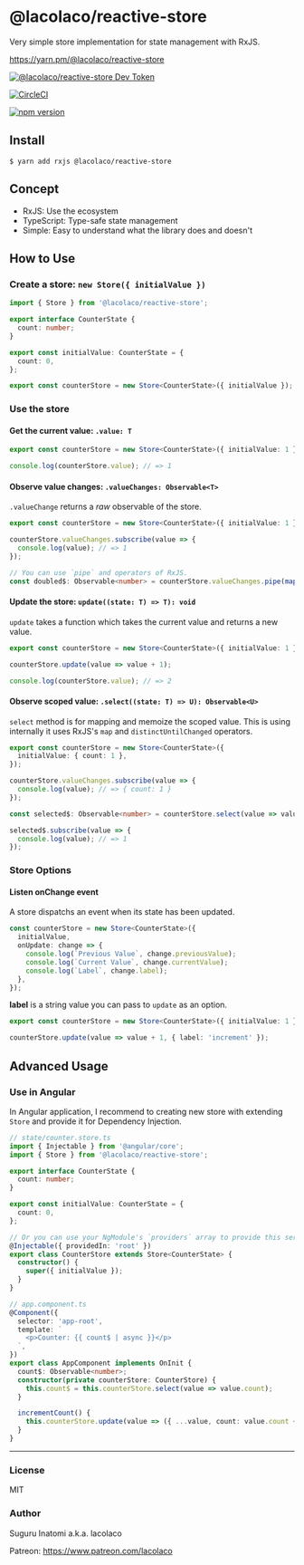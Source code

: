 # @lacolaco/reactive-store

Very simple store implementation for state management with RxJS.

https://yarn.pm/@lacolaco/reactive-store

[![@lacolaco/reactive-store Dev Token](https://badge.devtoken.rocks/@lacolaco/reactive-store)](https://devtoken.rocks/package/@lacolaco/reactive-store)

[![CircleCI](https://circleci.com/gh/lacolaco/reactive-store.svg?style=svg)](https://circleci.com/gh/lacolaco/reactive-store)

[![npm version](https://badge.fury.io/js/%40lacolaco%2Freactive-store.svg)](https://badge.fury.io/js/%40lacolaco%2Freactive-store)

## Install

```
$ yarn add rxjs @lacolaco/reactive-store
```

## Concept

- RxJS: Use the ecosystem
- TypeScript: Type-safe state management
- Simple: Easy to understand what the library does and doesn't

## How to Use

### Create a store: `new Store({ initialValue })`

```ts
import { Store } from '@lacolaco/reactive-store';

export interface CounterState {
  count: number;
}

export const initialValue: CounterState = {
  count: 0,
};

export const counterStore = new Store<CounterState>({ initialValue });
```

### Use the store

#### Get the current value: `.value: T`

```ts
export const counterStore = new Store<CounterState>({ initialValue: 1 });

console.log(counterStore.value); // => 1
```

#### Observe value changes: `.valueChanges: Observable<T>`

`.valueChange` returns a _raw_ observable of the store.

```ts
export const counterStore = new Store<CounterState>({ initialValue: 1 });

counterStore.valueChanges.subscribe(value => {
  console.log(value); // => 1
});

// You can use `pipe` and operators of RxJS.
const doubled$: Observable<number> = counterStore.valueChanges.pipe(map(value => value * 2));
```

#### Update the store: `update((state: T) => T): void`

`update` takes a function which takes the current value and returns a new value.

```ts
export const counterStore = new Store<CounterState>({ initialValue: 1 });

counterStore.update(value => value + 1);

console.log(counterStore.value); // => 2
```

#### Observe scoped value: `.select((state: T) => U): Observable<U>`

`select` method is for mapping and memoize the scoped value.
This is using internally it uses RxJS's `map` and `distinctUntilChanged` operators.

```ts
export const counterStore = new Store<CounterState>({
  initialValue: { count: 1 },
});

counterStore.valueChanges.subscribe(value => {
  console.log(value); // => { count: 1 }
});

const selected$: Observable<number> = counterStore.select(value => value.count);

selected$.subscribe(value => {
  console.log(value); // => 1
});
```

### Store Options

#### Listen onChange event

A store dispatchs an event when its state has been updated.

```ts
const counterStore = new Store<CounterState>({
  initialValue,
  onUpdate: change => {
    console.log(`Previous Value`, change.previousValue);
    console.log(`Current Value`, change.currentValue);
    console.log(`Label`, change.label);
  },
});
```

**label** is a string value you can pass to `update` as an option.

```ts
export const counterStore = new Store<CounterState>({ initialValue: 1 });

counterStore.update(value => value + 1, { label: 'increment' });
```

## Advanced Usage

### Use in Angular

In Angular application, I recommend to creating new store with extending `Store` and provide it for Dependency Injection.

```ts
// state/counter.store.ts
import { Injectable } from '@angular/core';
import { Store } from '@lacolaco/reactive-store';

export interface CounterState {
  count: number;
}

export const initialValue: CounterState = {
  count: 0,
};

// Or you can use your NgModule's `providers` array to provide this service.
@Injectable({ providedIn: 'root' })
export class CounterStore extends Store<CounterState> {
  constructor() {
    super({ initialValue });
  }
}
```

```ts
// app.component.ts
@Component({
  selector: 'app-root',
  template: `
    <p>Counter: {{ count$ | async }}</p>
  `,
})
export class AppComponent implements OnInit {
  count$: Observable<number>;
  constructor(private counterStore: CounterStore) {
    this.count$ = this.counterStore.select(value => value.count);
  }

  incrementCount() {
    this.counterStore.update(value => ({ ...value, count: value.count + 1 }), { label: 'increment' });
  }
}
```

---

### License

MIT

### Author

Suguru Inatomi a.k.a. lacolaco

Patreon: https://www.patreon.com/lacolaco
